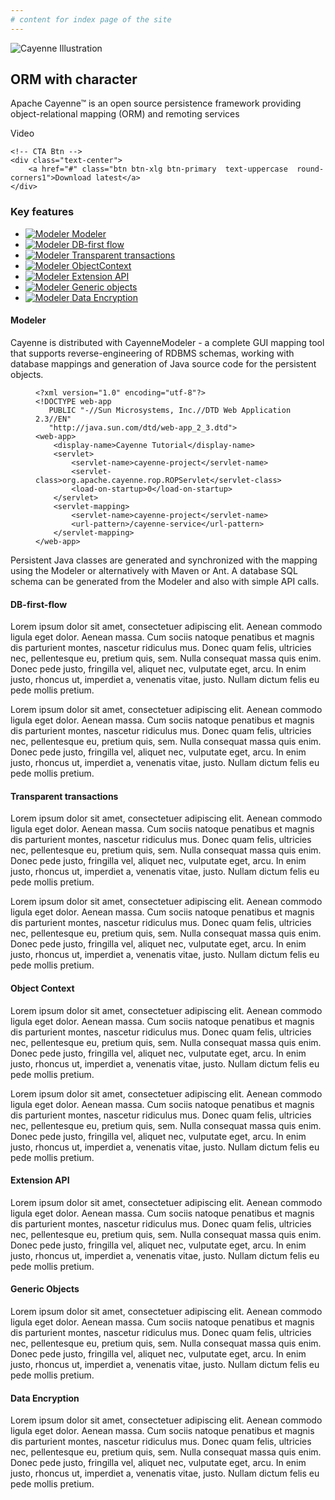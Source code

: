 ```yaml
---
# content for index page of the site
---
```

<!-- Intro -->
<section id="intro" class="pb-5">
    <div class="row align-items-center justify-content-center  mb-3">
        <div class="col-md-6  text-center">
            <img class="img-fluid  mb-2" src="img/cayenne_illustr.png" alt="Cayenne Illustration" />
            <h1 class="display-2  font-weight-normal">
                ORM
                <span class="font-weight-xlight">with</span>
                <span class="font-weight-semibold">character</span>
            </h1>
            <p class="small  font-italic">Apache Cayenne™ is an open source persistence framework providing object-relational mapping (ORM) and remoting services</p>
        </div>
        <div class="col-md  d-none">Video</div>
    </div>

    <!-- CTA Btn -->        
    <div class="text-center">
        <a href="#" class="btn btn-xlg btn-primary  text-uppercase  round-corners1">Download latest</a>
    </div>

</section>

<!-- Features -->
<section id="key-features"  class="mt-3 mb-5">
	<div class="solid-heading  mb-5">
		<h3 class="text-center  mx-3l2">Key <span class="font-weight-medium">features</span>
		</h3>
	</div>
	<div class="row no-gutters  pt-2">
		<!-- Features list -->
		<div class="col-lg-4  border border-left-0 border-top-0 border-bottom-0  mb-2">
			<ul class="nav nav-pills  justify-content-between flex-lg-column flex-nowrap">
				<li class="nav-item">
					<a class="nav-link active" data-toggle="tab" href="#modeler">
						<div class="media">
							<img class="align-self-center  mr-lg-3l2" src="img/icon_modeler.svg" alt="Modeler">
							<span class="align-self-center  d-none d-lg-block">Modeler</span>
						</div>
					</a>
				</li>
				<li class="nav-item">
					<a class="nav-link" data-toggle="tab" href="#db-first-flow">
						<div class="media">
							<img class="align-self-center  mr-lg-3l2" src="img/icon_dbfirst_flow.svg" alt="Modeler">
							<span class="align-self-center  d-none d-lg-block">DB-first flow</span>
						</div>
					</a>
				</li>
				<li class="nav-item">
					<a class="nav-link" data-toggle="tab" href="#transparent-transactions">
						<div class="media">
							<img class="align-self-center  mr-lg-3l2" src="img/icon_transp_trans.svg" alt="Modeler">
							<span class="align-self-center  d-none d-lg-block">Transparent transactions</span>
						</div>
					</a>
				</li>
				<li class="nav-item">
					<a class="nav-link" data-toggle="tab" href="#objectcontext">
						<div class="media">
							<img class="align-self-center  mr-lg-3l2" src="img/icon_object_context.svg" alt="Modeler">
							<span class="align-self-center  d-none d-lg-block">ObjectContext</span>
						</div>
					</a>
				</li>
				<li class="nav-item">
					<a class="nav-link" data-toggle="tab" href="#extension-api">
						<div class="media">
							<img class="align-self-center  mr-lg-3l2" src="img/icon_extensions.svg" alt="Modeler">
							<span class="align-self-center  d-none d-lg-block">Extension API</span>
						</div>
					</a>
				</li>
				<li class="nav-item">
					<a class="nav-link" data-toggle="tab" href="#generic-objects">
						<div class="media">
							<img class="align-self-center  mr-lg-3l2" src="img/icon_generic_objects.svg" alt="Modeler">
							<span class="align-self-center  d-none d-lg-block">Generic objects</span>
						</div>
					</a>
				</li>
				<li class="nav-item">
					<a class="nav-link" data-toggle="tab" href="#data-encryption">
						<div class="media">
							<img class="align-self-center  mr-lg-3l2" src="img/icon_data_encrypt.svg" alt="Modeler">
							<span class="align-self-center  d-none d-lg-block">Data Encryption</span>
						</div>
					</a>
				</li>
			</ul>
		</div>
		<div class="col-lg-8">
			<!-- Features Desc -->
			<div class="tab-content  px-lg-5" id="myTabContent">
				<div class="tab-pane fade show active" id="modeler" role="tabpanel" aria-labelledby="modeler-tab">
					<h4>Modeler</h4>
					<p>Cayenne is distributed with CayenneModeler - a complete GUI mapping tool that supports reverse-engineering of RDBMS schemas, working with database mappings and generation of Java source code for the persistent objects.</p>
					<figure class="highlight">
						<pre><code class="language-xml">&lt;?xml version="1.0" encoding="utf-8"?&gt;
&lt;!DOCTYPE web-app
   PUBLIC "-//Sun Microsystems, Inc.//DTD Web Application 2.3//EN"
   "http://java.sun.com/dtd/web-app_2_3.dtd"&gt;
&lt;web-app&gt;
    &lt;display-name&gt;Cayenne Tutorial&lt;/display-name&gt;
    &lt;servlet&gt;
        &lt;servlet-name&gt;cayenne-project&lt;/servlet-name&gt;
        &lt;servlet-class&gt;org.apache.cayenne.rop.ROPServlet&lt;/servlet-class&gt;
        &lt;load-on-startup&gt;0&lt;/load-on-startup&gt;
    &lt;/servlet&gt;
    &lt;servlet-mapping&gt;
        &lt;servlet-name&gt;cayenne-project&lt;/servlet-name&gt;
        &lt;url-pattern&gt;/cayenne-service&lt;/url-pattern&gt;
    &lt;/servlet-mapping&gt;
&lt;/web-app&gt;</code></pre>
					</figure>
					<p>Persistent Java classes are generated and synchronized with the mapping using the Modeler or alternatively with Maven or Ant. A database SQL schema can be generated from the Modeler and also with simple API calls.</p>
				</div>
				<div class="tab-pane fade" id="db-first-flow" role="tabpanel" aria-labelledby="db-first-flow-tab">
					<h4>DB-first-flow</h4>
					<p>
						Lorem ipsum dolor sit amet, consectetuer adipiscing elit. Aenean commodo ligula eget dolor. Aenean massa. Cum sociis natoque penatibus et magnis dis parturient montes, nascetur ridiculus mus. Donec quam felis, ultricies nec, pellentesque eu, pretium quis, sem. Nulla consequat massa quis enim. Donec pede justo, fringilla vel, aliquet nec, vulputate eget, arcu. In enim justo, rhoncus ut, imperdiet a, venenatis vitae, justo. Nullam dictum felis eu pede mollis pretium.
					</p>
					<p>
						Lorem ipsum dolor sit amet, consectetuer adipiscing elit. Aenean commodo ligula eget dolor. Aenean massa. Cum sociis natoque penatibus et magnis dis parturient montes, nascetur ridiculus mus. Donec quam felis, ultricies nec, pellentesque eu, pretium quis, sem. Nulla consequat massa quis enim. Donec pede justo, fringilla vel, aliquet nec, vulputate eget, arcu. In enim justo, rhoncus ut, imperdiet a, venenatis vitae, justo. Nullam dictum felis eu pede mollis pretium.
					</p>
				</div>
				<div class="tab-pane fade" id="transparent-transactions" role="tabpanel" aria-labelledby="transparent-transactions-tab">
					<h4>Transparent transactions</h4>
					<p>
						Lorem ipsum dolor sit amet, consectetuer adipiscing elit. Aenean commodo ligula eget dolor. Aenean massa. Cum sociis natoque penatibus et magnis dis parturient montes, nascetur ridiculus mus. Donec quam felis, ultricies nec, pellentesque eu, pretium quis, sem. Nulla consequat massa quis enim. Donec pede justo, fringilla vel, aliquet nec, vulputate eget, arcu. In enim justo, rhoncus ut, imperdiet a, venenatis vitae, justo. Nullam dictum felis eu pede mollis pretium.
					</p>
					<p>
						Lorem ipsum dolor sit amet, consectetuer adipiscing elit. Aenean commodo ligula eget dolor. Aenean massa. Cum sociis natoque penatibus et magnis dis parturient montes, nascetur ridiculus mus. Donec quam felis, ultricies nec, pellentesque eu, pretium quis, sem. Nulla consequat massa quis enim. Donec pede justo, fringilla vel, aliquet nec, vulputate eget, arcu. In enim justo, rhoncus ut, imperdiet a, venenatis vitae, justo. Nullam dictum felis eu pede mollis pretium.
					</p>
				</div>
				<div class="tab-pane fade" id="objectcontext" role="tabpanel" aria-labelledby="objectcontext-tab">
					<h4>Object Context</h4>
					<p>
						Lorem ipsum dolor sit amet, consectetuer adipiscing elit. Aenean commodo ligula eget dolor. Aenean massa. Cum sociis natoque penatibus et magnis dis parturient montes, nascetur ridiculus mus. Donec quam felis, ultricies nec, pellentesque eu, pretium quis, sem. Nulla consequat massa quis enim. Donec pede justo, fringilla vel, aliquet nec, vulputate eget, arcu. In enim justo, rhoncus ut, imperdiet a, venenatis vitae, justo. Nullam dictum felis eu pede mollis pretium.
					</p>
					<p>
						Lorem ipsum dolor sit amet, consectetuer adipiscing elit. Aenean commodo ligula eget dolor. Aenean massa. Cum sociis natoque penatibus et magnis dis parturient montes, nascetur ridiculus mus. Donec quam felis, ultricies nec, pellentesque eu, pretium quis, sem. Nulla consequat massa quis enim. Donec pede justo, fringilla vel, aliquet nec, vulputate eget, arcu. In enim justo, rhoncus ut, imperdiet a, venenatis vitae, justo. Nullam dictum felis eu pede mollis pretium.
					</p>
				</div>
				<div class="tab-pane fade" id="extension-api" role="tabpanel" aria-labelledby="extension-api-tab">
					<h4>Extension API</h4>
					<p>
						Lorem ipsum dolor sit amet, consectetuer adipiscing elit. Aenean commodo ligula eget dolor. Aenean massa. Cum sociis natoque penatibus et magnis dis parturient montes, nascetur ridiculus mus. Donec quam felis, ultricies nec, pellentesque eu, pretium quis, sem. Nulla consequat massa quis enim. Donec pede justo, fringilla vel, aliquet nec, vulputate eget, arcu. In enim justo, rhoncus ut, imperdiet a, venenatis vitae, justo. Nullam dictum felis eu pede mollis pretium.
					</p>
				</div>
				<div class="tab-pane fade" id="generic-objects" role="tabpanel" aria-labelledby="generic-objects-tab">
					<h4>Generic Objects</h4>
					<p>
						Lorem ipsum dolor sit amet, consectetuer adipiscing elit. Aenean commodo ligula eget dolor. Aenean massa. Cum sociis natoque penatibus et magnis dis parturient montes, nascetur ridiculus mus. Donec quam felis, ultricies nec, pellentesque eu, pretium quis, sem. Nulla consequat massa quis enim. Donec pede justo, fringilla vel, aliquet nec, vulputate eget, arcu. In enim justo, rhoncus ut, imperdiet a, venenatis vitae, justo. Nullam dictum felis eu pede mollis pretium.
					</p>
				</div>
				<div class="tab-pane fade" id="data-encryption" role="tabpanel" aria-labelledby="data-encryption-tab">
					<h4>Data Encryption</h4>
					<p>
						Lorem ipsum dolor sit amet, consectetuer adipiscing elit. Aenean commodo ligula eget dolor. Aenean massa. Cum sociis natoque penatibus et magnis dis parturient montes, nascetur ridiculus mus. Donec quam felis, ultricies nec, pellentesque eu, pretium quis, sem. Nulla consequat massa quis enim. Donec pede justo, fringilla vel, aliquet nec, vulputate eget, arcu. In enim justo, rhoncus ut, imperdiet a, venenatis vitae, justo. Nullam dictum felis eu pede mollis pretium.
					</p>
				</div>
			</div>
		</div>
	</div>
</section>